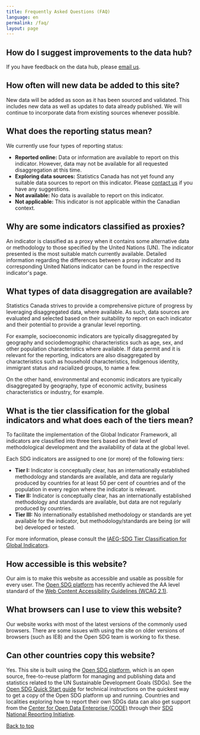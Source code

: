 ```yaml
---
title: Frequently Asked Questions (FAQ)
language: en
permalink: /faq/
layout: page
---
```


## How do I suggest improvements to the data hub?

If you have feedback on the data hub, please <a href="mailto:statcan.sdg-odd.statcan@statcan.gc.ca">email us</a>.


## How often will new data be added to this site?

New data will be added as soon as it has been sourced and validated. This includes new data as well as updates to data already published. We will continue to incorporate data from existing sources whenever possible.


## What does the reporting status mean?

We currently use four types of reporting status:

* **Reported online:** Data or information are available to report on this indicator. However, data may not be available for all requested disaggregation at this time.
* **Exploring data sources:** Statistics Canada has not yet found any suitable data sources to report on this indicator. Please [contact us](mailto:statcan.sdg-odd.statcan@statcan.gc.ca) if you have any suggestions.
* **Not available:** No data is available to report on this indicator.
* **Not applicable:** This indicator is not applicable within the Canadian context.


## Why are some indicators classified as proxies?

An indicator is classified as a proxy when it contains some alternative data or methodology to those specified by the United Nations (UN). The indicator presented is the most suitable match currently available. Detailed information regarding the differences between a proxy indicator and its corresponding United Nations indicator can be found in the respective indicator's page.


## What types of data disaggregation are available?

Statistics Canada strives to provide a comprehensive picture of progress by leveraging disaggregated data, where available. As such, data sources are evaluated and selected based on their suitability to report on each indicator and their potential to provide a granular level reporting.

For example, socioeconomic indicators are typically disaggregated by geography and sociodemographic characteristics such as age, sex, and other population characteristics where available. If data permit and it is relevant for the reporting, indicators are also disaggregated by characteristics such as household characteristics, Indigenous identity, immigrant status and racialized groups, to name a few.

On the other hand, environmental and economic indicators are typically disaggregated by geography, type of economic activity, business characteristics or industry, for example.


## What is the tier classification for the global indicators and what does each of the tiers mean?

To facilitate the implementation of the Global Indicator Framework, all indicators are classified into three tiers based on their level of methodological development and the availability of data at the global level.

Each SDG indicators are assigned to one (or more) of the following tiers:

* **Tier I:** Indicator is conceptually clear, has an internationally established methodology and standards are available, and data are regularly produced by countries for at least 50 per cent of countries and of the population in every region where the indicator is relevant.
* **Tier II:** Indicator is conceptually clear, has an internationally established methodology and standards are available, but data are not regularly produced by countries.
* **Tier III:** No internationally established methodology or standards are yet available for the indicator, but methodology/standards are being (or will be) developed or tested.

For more information, please consult the [IAEG-SDG Tier Classification for Global Indicators](https://unstats.un.org/sdgs/iaeg-sdgs/tier-classification/).


## How accessible is this website?

Our aim is to make this website as accessible and usable as possible for every user. The <a href="https://open-sdg.org/">Open SDG platform</a> has recently achieved the AA level standard of the [Web Content Accessibility Guidelines (WCAG 2.1)](https://www.w3.org/WAI/standards-guidelines/wcag/).


## What browsers can I use to view this website?

Our website works with most of the latest versions of the commonly used browsers. There are some issues with using the site on older versions of browsers (such as IE8) and the Open SDG team is working to fix these.


## Can other countries copy this website?

Yes. This site is built using the <a href="https://open-sdg.org/">Open SDG platform</a>, which is an open source, free-to-reuse platform for managing and publishing data and statistics related to the UN Sustainable Development Goals (SDGs). See the <a href="https://open-sdg.readthedocs.io/en/latest/quick-start/">Open SDG Quick Start guide</a> for technical instructions on the quickest way to get a copy of the Open SDG platform up and running. Countries and localities exploring how to report their own SDGs data can also get support from the [Center for Open Data Enterprise (CODE)](http://www.opendataenterprise.org/) through their [SDG National Reporting Initiative](https://www.sdgreporting.org/).

[Back to top](#top)
